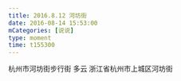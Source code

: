 ```yaml
---
title: 2016.8.12 河坊街
date: 2016-08-14 15:53:00
mCategories: [说说]
type: moment
time: t155300
---
```


<div id="pics-20160814155300"></div>

<script src="/lib/moment/pics.js"></script>
<script>
var data = [
    {"link": "2016-08-14_000000.jpeg", "type": "shuoshuo"}
];
picsRender(data, "pics-20160814155300");
</script>

杭州市河坊街步行街 多云
浙江省杭州市上城区河坊街
